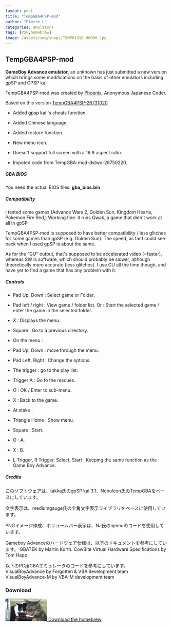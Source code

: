 ```yaml
---
layout: post
title: "TempGBA4PSP-mod"
author: "Pierre L"
categories: emulators
tags: [PSP,homebrew]
image: /assets/img/snaps/TEMP01318_00000.jpg
---
```


## TempGBA4PSP-mod

<B>GameBoy Advance emulator</B>, an unknown has just submitted a new version which brings some modifications on the basis of other emulators including gpSP and GPSP kai.

TempGBA4PSP-mod was created by [Phoenix](https://github.com/phoe-nix/), Anonymous Japanese Coder.

Based on this version [TempGBA4PSP-26731020](http://www1.axfc.net/uploader/so/3063963)

- Added gpsp kai 's cheats function.

- Added Chinese language.

- Added restore function.

- New menu icon.

- Doesn't support full screen with a 16:9 aspect ratio.

- Impoted code from TempGBA-mod-dstwo-26750220.

<h5>GBA BIOS</h5>

You need the actual BIOS files. <b>gba_bios.bin</b>

<h5>Compatibility</h5>
I tested some games (Advance Wars 2, Golden Sun, Kingdom Hearts, Pokemon Fire Red,) Working fine.
it runs Qwak, a game that didn't work at all in gpSP

TempGBA4PSP-mod is supposed to have better compatibility / less glitches for some games than gpSP (e.g. Golden Sun). The speed, as far I could see back when I used gpSP is about the same.

As for the "GU" output, that's supposed to be accelerated video (=faster), whereas SW is software, which should probably be slower, although theoretically more accurate (less glitches). I use GU all the time though, and have yet to find a game that has any problem with it.

<h5>Controls</h5>
 
- Pad Up, Down : Select game or Folder.
- Pad left / right : View game / folder list. Or : Start the selected game / enter the game in the selected folder.
- X : Displays the menu.
- Square : Go to a previous directory.
- On the menu :
 
- Pad Up, Down : move through the menu.
- Pad Left, Right : Change the options.
- The trigger : go to the play list.
- Trigger A : Go to the rescues.
- O : OK / Enter to sub-menu.
- X : Back to the game.
- At stake :
 
- Triangle Home : Show menu.
- Square : Start.
- O : A.
- X : B.
- L Trigger, R Trigger, Select, Start : Keeping the same function as the Game Boy Advance.

<h5>Credits</h5>

このソフトウェアは、takka氏のgpSP kai 3.1、Nebuleon氏のTempGBAをベースにしています。

文字表示は、mediumgauge氏の全角文字表示ライブラリをベースに使用しています。

PNGイメージ作成、ボリュームバー表示は、NJ氏のnjemuのコードを使用しています。


Gameboy Advanceのハードウェア仕様は、以下のドキュメントを参考にしています。
 GBATEK by Martin Korth.
 CowBite Virtual Hardware Specifications by Tom Happ

以下のPC用GBAエミュレータのコードを参考にしています。
 VisualBoyAdvance   by Forgotten & VBA development team
 VisualBoyAdvance-M by VBA-M development team	

### Download

<p class="download-btn">
    <a href="https://archive.org/download/temp-gba-4-psp-mod.-7z/TempGBA4PSP_mod.7z">
	<img border="0" alt="Download the homebrew" src="/assets/img/icon0/2021-05-04-tempgba4psp-mod.PNG" width="130" height="70">
	Download the homebrew
	</a>
</p>
